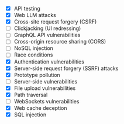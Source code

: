 - [x] API testing
- [x] Web LLM attacks
- [x] Cross-site request forgery (CSRF)
- [ ] Clickjacking (UI redressing)
- [ ] GraphQL API vulnerabilities
- [ ] Cross-origin resource sharing (CORS)
- [ ] NoSQL injection
- [ ] Race conditions
- [x] Authentication vulnerabilities
- [x] Server-side request forgery (SSRF) attacks
- [x] Prototype pollution
- [ ] Server-side vulnerabilities
- [x] File upload vulnerabilities
- [x] Path traversal
- [ ] WebSockets vulnerabilities
- [x] Web cache deception
- [x] SQL injection